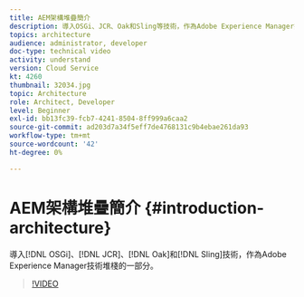 ```yaml
---
title: AEM架構堆疊簡介
description: 導入OSGi、JCR、Oak和Sling等技術，作為Adobe Experience Manager技術堆疊的一部分。
topics: architecture
audience: administrator, developer
doc-type: technical video
activity: understand
version: Cloud Service
kt: 4260
thumbnail: 32034.jpg
topic: Architecture
role: Architect, Developer
level: Beginner
exl-id: bb13fc39-fcb7-4241-8504-8ff999a6caa2
source-git-commit: ad203d7a34f5eff7de4768131c9b4ebae261da93
workflow-type: tm+mt
source-wordcount: '42'
ht-degree: 0%

---
```


# AEM架構堆疊簡介 {#introduction-architecture}

導入[!DNL OSGi]、[!DNL JCR]、[!DNL Oak]和[!DNL Sling]技術，作為Adobe Experience Manager技術堆棧的一部分。

>[!VIDEO](https://video.tv.adobe.com/v/32034/?quality=12&learn=on)
